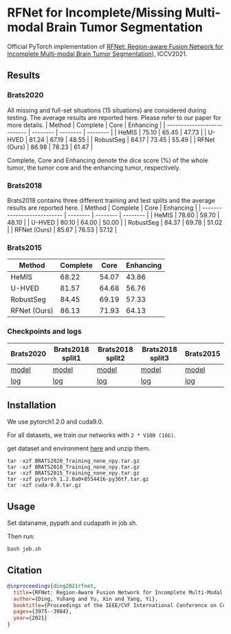 # RFNet for Incomplete/Missing Multi-modal Brain Tumor Segmentation
Official PyTorch implementation of [RFNet: Region-aware Fusion Network for Incomplete Multi-modal Brain Tumor Segmentation](https://openaccess.thecvf.com/content/ICCV2021/papers/Ding_RFNet_Region-Aware_Fusion_Network_for_Incomplete_Multi-Modal_Brain_Tumor_Segmentation_ICCV_2021_paper.pdf)), ICCV2021.

## Results
### Brats2020

All missing and full-set situations (15 situations) are considered during testing. The average results are reported here. Please refer to our paper for more details.
| Method                      | Complete | Core | Enhancing | 
| --------------------------- | -------- | -------- | -------- |
| HeMIS                       |  75.10   |  65.45   |  47.73   |
| U-HVED                      |  81.24   |  67.19   |  48.55   | 
| RobustSeg                   |  84.17   |  73.45   |  55.49   |
| RFNet (Ours)                |  86.98   |  78.23   |  61.47   | 

Complete, Core and Enhancing denote the dice score (%) of the whole tumor, the tumor core and the enhancing tumor, respectively.

### Brats2018

Brats2018 contains three different training and test splits and the average results are reported here.
| Method                      | Complete | Core | Enhancing | 
| --------------------------- | -------- | -------- | -------- |
| HeMIS                       |  78.60   |  59.70   |  48.10   |
| U-HVED                      |  80.10   |  64.00   |  50.00   | 
| RobustSeg                   |  84.37   |  69.78   |  51.02   |
| RFNet (Ours)                |  85.67   |  76.53   |  57.12   | 

### Brats2015
| Method                      | Complete | Core | Enhancing | 
| --------------------------- | -------- | -------- | -------- |
| HeMIS                       |  68.22   |  54.07   |  43.86   |
| U-HVED                      |  81.57   |  64.68   |  56.76   | 
| RobustSeg                   |  84.45   |  69.19   |  57.33   |
| RFNet (Ours)                |  86.13    |  71.93  |  64.13   | 

### Checkpoints and logs
| Brats2020 | Brats2018 split1 | Brats2018 split2 | Brats2018 split3 | Brats2015 |
|--------------------------- | -------- | -------- | -------- | -------- | 
|[model]() | [model]() | [model]() | [model]() | [model]() |
|[log](https://raw.githubusercontent.com/dyh127/RFNet/main/logs/Brats2020.log?token=GHSAT0AAAAAABQTCX4DL3QC7DYXPRS22YL4YUKHCIA) | [log]() | [log]() | [log]() | [log](https://raw.githubusercontent.com/dyh127/RFNet/main/logs/Brats2015.log?token=GHSAT0AAAAAABQTCX4C6NV2I6MHSFOGETJQYUKHBCA) |


## Installation
We use pytorch1.2.0 and cuda9.0.

For all datasets, we train our networks with ```2 * V100 (16G)```. 

get dataset and environment [here](https://drive.google.com/drive/folders/1AwLwGgEBQwesIDTlWpubbwqxxd8brt5A?usp=sharing) and unzip them.
```
tar -xzf BRATS2020_Training_none_npy.tar.gz
tar -xzf BRATS2018_Training_none_npy.tar.gz
tar -xzf BRATS2015_Training_none_npy.tar.gz
tar -xzf pytorch_1.2.0a0+8554416-py36tf.tar.gz
tar -xzf cuda-9.0.tar.gz
```

## Usage
Set dataname, pypath and cudapath in job.sh.

Then run:
```
bash job.sh
```


## Citation
```bibtex
@inproceedings{ding2021rfnet,
  title={RFNet: Region-Aware Fusion Network for Incomplete Multi-Modal Brain Tumor Segmentation},
  author={Ding, Yuhang and Yu, Xin and Yang, Yi},
  booktitle={Proceedings of the IEEE/CVF International Conference on Computer Vision},
  pages={3975--3984},
  year={2021}
}
```
